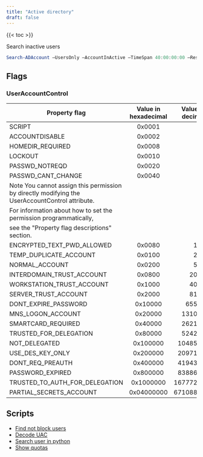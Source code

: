 ```yaml
---
title: "Active directory"
draft: false
---
```


{{< toc >}}

Search inactive users

```powershell
Search-ADAccount –UsersOnly –AccountInActive –TimeSpan 40:00:00:00 –ResultPageSize 2000 –ResultSetSize $null | ?{$_.Enabled –eq $True} | Select-Object Name, SamAccountName, DistinguishedName | Export-CSV “C:\Temp\InActiveUsers.CSV” –NoTypeInformation -Encoding UTF8
```

## Flags

### UserAccountControl

|                                         Property flag                                          | Value in hexadecimal | Value in decimal |
|------------------------------------------------------------------------------------------------|:--------------------:|-----------------:|
| SCRIPT                                                                                         | 0x0001               |                1 |
| ACCOUNTDISABLE                                                                                 | 0x0002               |                2 |
| HOMEDIR_REQUIRED                                                                               | 0x0008               |                8 |
| LOCKOUT                                                                                        | 0x0010               |               16 |
| PASSWD_NOTREQD                                                                                 | 0x0020               |               32 |
| PASSWD_CANT_CHANGE                                                                             | 0x0040               |               64 |
| Note You cannot assign this permission by directly modifying the UserAccountControl attribute. |                      |                  |
| For information about how to set the permission programmatically,                              |                      |                  |
| see the "Property flag descriptions" section.                                                  |                      |                  |
| ENCRYPTED_TEXT_PWD_ALLOWED                                                                     | 0x0080               |              128 |
| TEMP_DUPLICATE_ACCOUNT                                                                         | 0x0100               |              256 |
| NORMAL_ACCOUNT                                                                                 | 0x0200               |              512 |
| INTERDOMAIN_TRUST_ACCOUNT                                                                      | 0x0800               |             2048 |
| WORKSTATION_TRUST_ACCOUNT                                                                      | 0x1000               |             4096 |
| SERVER_TRUST_ACCOUNT                                                                           | 0x2000               |             8192 |
| DONT_EXPIRE_PASSWORD                                                                           | 0x10000              |            65536 |
| MNS_LOGON_ACCOUNT                                                                              | 0x20000              |           131072 |
| SMARTCARD_REQUIRED                                                                             | 0x40000              |           262144 |
| TRUSTED_FOR_DELEGATION                                                                         | 0x80000              |           524288 |
| NOT_DELEGATED                                                                                  | 0x100000             |          1048576 |
| USE_DES_KEY_ONLY                                                                               | 0x200000             |          2097152 |
| DONT_REQ_PREAUTH                                                                               | 0x400000             |          4194304 |
| PASSWORD_EXPIRED                                                                               | 0x800000             |          8388608 |
| TRUSTED_TO_AUTH_FOR_DELEGATION                                                                 | 0x1000000            |         16777216 |
| PARTIAL_SECRETS_ACCOUNT                                                                        | 0x04000000           |         67108864 |

## Scripts

* [Find not block users](https://github.com/pgalonza/Notes-files/blob/main/active_directory/scripts/check-users.py)
* [Decode UAC](https://github.com/pgalonza/Notes-files/blob/main/active_directory/scripts/DecodeUserAccountControl.ps1)
* [Search user in python](https://github.com/pgalonza/Notes-files/blob/main/active_directory/scripts/ldap_user_search.py)
* [Show quotas](https://github.com/pgalonza/Notes-files/blob/main/active_directory/scripts/quota-ldap.py)
